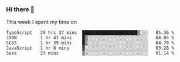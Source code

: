 ### Hi there 👋

<!--
**qiruohan/qiruohan** is a ✨ _special_ ✨ repository because its `README.md` (this file) appears on your GitHub profile.

Here are some ideas to get you started:

- 🔭 I’m currently working on ...
- 🌱 I’m currently learning ...
- 👯 I’m looking to collaborate on ...
- 🤔 I’m looking for help with ...
- 💬 Ask me about ...
- 📫 How to reach me: ...
- 😄 Pronouns: ...
- ⚡ Fun fact: ...
-->

This week I spent my time on 
<!--START_SECTION:waka-->
```text
TypeScript   29 hrs 37 mins  █████████████████████▒░░░   85.36 % 
JSON         1 hr 41 mins    █▒░░░░░░░░░░░░░░░░░░░░░░░   04.85 % 
SCSS         1 hr 39 mins    █▒░░░░░░░░░░░░░░░░░░░░░░░   04.78 % 
JavaScript   1 hr 8 mins     ▓░░░░░░░░░░░░░░░░░░░░░░░░   03.28 % 
Sass         23 mins         ▒░░░░░░░░░░░░░░░░░░░░░░░░   01.14 % 
```
<!--END_SECTION:waka-->
